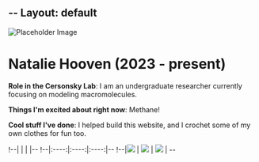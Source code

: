 --
Layout: default
---

<!-- Replace `example_student` with your name -->
<img src="/website/assets/img/example_student.png" alt="Placeholder Image" class="center" style="max-width: 100%">

<!-- Replace `Example Student` with your name and include your start date-->
# **Natalie Hooven (2023 - present)**

<!-- Choose your title -- feel free to be professionally silly -->
**Role in the Cersonsky Lab**: I am an undergraduate researcher currently focusing on modeling macromolecules.

<!-- Name at least one research topic amongst this list -->
**Things I'm excited about right now**: Methane!

<!-- Ultimately, we'll use this section to
     include papers and talks, and contributions
     But for now put whatever you want -->
**Cool stuff I've done**: I helped build this website, and I crochet some of my own clothes for fun too.


<!-- If you have photos you would like to exhibit,
     save them as `/assets/member_images/your_name_photo_#.png`
     and replace example_student below -->

!--|      |      |      |--
!--|:----:|:----:|:----:|--
!--|![](/website/assets/img/example_student_1.png) | ![](/website/assets/img/example_student_2.png) | ![](/website/assets/img/example_student_3.png) | --




